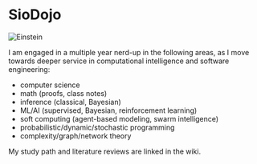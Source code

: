 # SioDojo

![Einstein](https://cloud.githubusercontent.com/assets/19956669/22234758/84d5faae-e1af-11e6-8b9e-d5c65cc213b9.png)

I am engaged in a multiple year nerd-up in the following areas, as I move towards deeper service in computational intelligence and software engineering: 

* computer science 
* math (proofs, class notes)
* inference (classical, Bayesian) 
* ML/AI (supervised, Bayesian, reinforcement learning)
* soft computing (agent-based modeling, swarm intelligence) 
* probabilistic/dynamic/stochastic programming
* complexity/graph/network theory

My study path and literature reviews are linked in the wiki.
